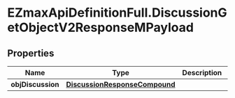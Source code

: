 # EZmaxApiDefinitionFull.DiscussionGetObjectV2ResponseMPayload

## Properties

Name | Type | Description | Notes
------------ | ------------- | ------------- | -------------
**objDiscussion** | [**DiscussionResponseCompound**](DiscussionResponseCompound.md) |  | 


